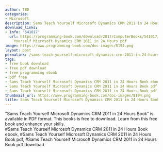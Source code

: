 ```yaml
---
author: TBD
categories:
- Microsoft
description: Sams Teach Yourself Microsoft Dynamics CRM 2011 in 24 Hours Book
download_links:
- info: '541017'
  url: https://programming-book.com/download/2017/ComputerBooks/541017/Sams Teach
    Yourself Microsoft Dynamics CRM 2011 in 24 Hours.pdf
image: https://www.programming-book.com/doc-images/8194.png
layout: post
permalink: /sams-teach-yourself-microsoft-dynamics-crm-2011-in-24-hours-book.html
tags:
- free book download
- free pdf download
- free programming ebook
- pdf free
- Sams Teach Yourself Microsoft Dynamics CRM 2011 in 24 Hours Book ebook
- Sams Teach Yourself Microsoft Dynamics CRM 2011 in 24 Hours Book pdf
- Sams Teach Yourself Microsoft Dynamics CRM 2011 in 24 Hours Book pdf download
thumbnail_url: https://www.programming-book.com/doc-images/8194.png
title: Sams Teach Yourself Microsoft Dynamics CRM 2011 in 24 Hours Book
---
```


 
<div class="item-desc text-justify">
  "Sams Teach Yourself Microsoft Dynamics CRM 2011 in 24 Hours Book" is available in PDF format. This books is free to download. Learn from this free book and enhance your skills.
  <br>
  #Sams Teach Yourself Microsoft Dynamics CRM 2011 in 24 Hours Book ebook, #Sams Teach Yourself Microsoft Dynamics CRM 2011 in 24 Hours Book pdf, #Sams Teach Yourself Microsoft Dynamics CRM 2011 in 24 Hours Book pdf download
</div>